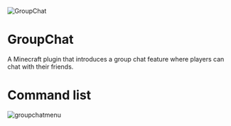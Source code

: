 ![GroupChat](https://user-images.githubusercontent.com/60233722/106796673-4b681b80-6621-11eb-9681-1a942f520559.png "GroupChta") 
# GroupChat

A Minecraft plugin that introduces a group chat feature where players can chat with their friends.

# Command list
![groupchatmenu](https://user-images.githubusercontent.com/60233722/97819309-5485cd00-1c6d-11eb-9520-b947ab7ef190.PNG)
